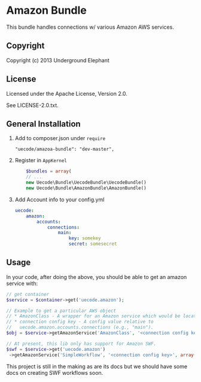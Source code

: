 Amazon Bundle
============

This bundle handles connections w/ various Amazon AWS services.

## Copyright

Copyright (c) 2013 Underground Elephant

## License

Licensed under the Apache License, Version 2.0.

See LICENSE-2.0.txt.

## General Installation

1. Add to composer.json under `require`

	```
	"uecode/amazoa-bundle": "dev-master",
	```

2. Register in `AppKernel`

	``` php
		$bundles = array(
		// ...
		new Uecode\Bundle\UecodeBundle\UecodeBundle()
		new Uecode\Bundle\AmazonBundle\AmazonBundle()
	```

3. Add Account info to your config.yml

	```yml
	uecode:
	    amazon:
	        accounts:
	            connections:
	                main:
	                    key: somekey
	                    secret: somesecret
	```

## Usage

In your code, after doing the above, you should be able to get an amazon service with:

```php
// get container
$service = $container->get('uecode.amazon');
```

```php
// Example to get a particular AWS object
// * AmazonClass - A wrapper for an Amazon service which would be located in Component/.
// * connection config key - A config value relative to
//   uecode.amazon.accounts.connections (e.g., "main").
$obj = $service->getAmazonService('AmazonClass', '<connection config key>', array(<service options>));
```

```php
// At present, this lib only has support for Amazon SWF.
$swf = $service->get('uecode.amazon')
 ->getAmazonService('SimpleWorkflow', '<connection config key>', array(<service options>));
```

This project is still in the making as are its docs but we should have some docs on
creating SWF workflows soon.

